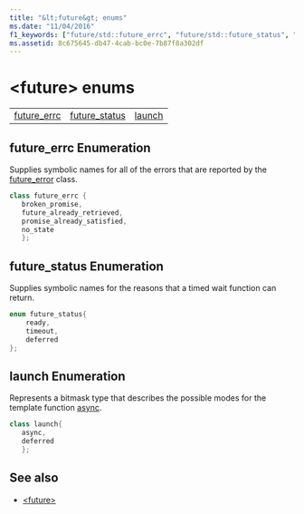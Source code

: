 ```yaml
---
title: "&lt;future&gt; enums"
ms.date: "11/04/2016"
f1_keywords: ["future/std::future_errc", "future/std::future_status", "future/std::launch"]
ms.assetid: 8c675645-db47-4cab-bc0e-7b87f8a302df
---
```

# &lt;future&gt; enums

||||
|-|-|-|
|[future_errc](#future_errc)|[future_status](#future_status)|[launch](#launch)|

## <a name="future_errc"></a>  future_errc Enumeration

Supplies symbolic names for all of the errors that are reported by the [future_error](../standard-library/future-error-class.md) class.

```cpp
class future_errc {
   broken_promise,
   future_already_retrieved,
   promise_already_satisfied,
   no_state
   };
```

## <a name="future_status"></a>  future_status Enumeration

Supplies symbolic names for the reasons that a timed wait function can return.

```cpp
enum future_status{
    ready,
    timeout,
    deferred
};
```

## <a name="launch"></a>  launch Enumeration

Represents a bitmask type that describes the possible modes for the template function [async](../standard-library/future-functions.md#async).

```cpp
class launch{
   async,
   deferred
   };
```

## See also

- [\<future>](../standard-library/future.md)
